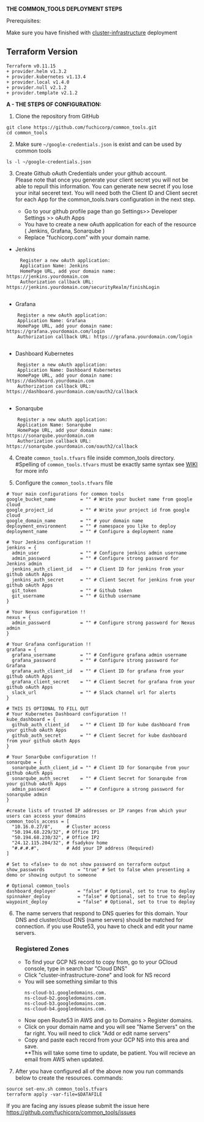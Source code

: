 **THE COMMON_TOOLS DEPLOYMENT STEPS**


Prerequisites:

Make sure you have finished with [cluster-infrastructure](https://github.com/fuchicorp/cluster-infrastructure) deployment


## Terraform Version 
```
Terraform v0.11.15
+ provider.helm v1.3.2
+ provider.kubernetes v1.13.4
+ provider.local v1.4.0
+ provider.null v2.1.2
+ provider.template v2.1.2
```

**A - THE STEPS OF CONFIGURATION:**


1. Clone the repository from GitHub

```
git clone https://github.com/fuchicorp/common_tools.git
cd common_tools
```

2. Make sure `~/google-credentials.json` is exist and can be used by common tools 
```
ls -l ~/google-credentials.json  
```


3. Create Github oAuth Credentials under your github account. </br>
Please note that once you generate your client secret you will not be able to repull this information.  You can generate new secret if you lose your inital seceret text.  You will need both the Client ID and Client secret for each App for the common_tools.tvars configuration in the next step. </br>

   - Go to your github profile page than go Settings>> Developer Settings >>  oAuth Apps </br>
   - You have to create a new oAuth application for each of the resource ( Jenkins, Grafana, Sonarqube )</br>
   - Replace "fuchicorp.com" with your domain name. <br>
- Jenkins
```
     Register a new oAuth application:
     Application Name: Jenkins
     HomePage URL, add your domain name: https://jenkins.yourdomain.com
     Authorization callback URL: https://jenkins.yourdomain.com/securityRealm/finishLogin
     
```
- Grafana
 ```    
     Register a new oAuth application:
     Application Name: Grafana
     HomePage URL, add your domain name: https://grafana.yourdomain.com/login
     Authorization callback URL: https://grafana.yourdomain.com/login
     
```
- Dashboard Kubernetes
 ```  
     Register a new oAuth application:
     Application Name: Dashboard Kubernetes
     HomePage URL, add your domain name: https://dashboard.yourdomain.com
     Authorization callback URL: https://dashboard.yourdomain.com/oauth2/callback
     
```
- Sonarqube
 ```
     Register a new oAuth application:
     Application Name: Sonarqube 
     HomePage URL, add your domain name: https://sonarqube.yourdomain.com
     Authorization callback URL: https://sonarqube.yourdomain.com/oauth2/callback
```
4. Create `common_tools.tfvars` file inside common_tools directory. </br>
#Spelling of `common_tools.tfvars` must be exactly same syntax see [WIKI](https://github.com/fuchicorp/common_tools/wiki/Create-a-jenkins-secret-type-SecretFile-on-kubernetes-using-terraform) for more info

5. Configure  the `common_tools.tfvars` file 

```
# Your main configurations for common tools 
google_bucket_name         = "" # Write your bucket name from google cloud
google_project_id          = "" # Write your project id from google cloud
google_domain_name         = "" # your domain name
deployment_environment     = "" # namespace you like to deploy
deployment_name            = "" # Configure a deployment name

# Your Jenkins configuration !!
jenkins = {
  admin_user               = "" # Configure jenkins admin username
  admin_password           = "" # Configure strong password for Jenkins admin
  jenkins_auth_client_id   = "" # Client ID for jenkins from your github oAuth Apps
  jenkins_auth_secret      = "" # Client Secret for jenkins from your github oAuth Apps
  git_token                = "" # Github token
  git_username             = "" # Github username
}

# Your Nexus configuration !!
nexus = {
  admin_password           = "" # Configure strong password for Nexus admin  
}

# Your Grafana configuration !!
grafana = {
  grafana_username         = "" # Configure grafana admin username
  grafana_password         = "" # Configure strong password for Grafana
  grafana_auth_client_id   = "" # Client ID for grafana from your github oAuth Apps
  grafana_client_secret    = "" # Client Secret for grafana from your github oAuth Apps
  slack_url                = "" # Slack channel url for alerts
}

# THIS IS OPTIONAL TO FILL OUT
# Your Kubernetes Dashboard configuration !!
kube_dashboard = {
  github_auth_client_id    = "" # Client ID for kube dashboard from your github oAuth Apps
  github_auth_secret       = "" # Client Secret for kube dashboard from your github oAuth Apps
}

# Your SonarQube configuration !!
sonarqube = {
  sonarqube_auth_client_id = "" # Client ID for Sonarqube from your github oAuth Apps
  sonarqube_auth_secret    = "" # Client Secret for Sonarqube from your github oAuth Apps
  admin_password           = "" # Configure a strong password for sonarqube admin
}

#create lists of trusted IP addresses or IP ranges from which your users can access your domains
common_tools_access = [ 
  "10.16.0.27/8",     # Cluster access
  "50.194.68.229/32", # Office IP1 
  "50.194.68.230/32", # Office IP2
  "24.12.115.204/32", # fsadykov home
  "#.#.#.#",          # Add your IP address (Required)
]

# Set to <false> to do not show password on terraform output
show_passwords            = "true" # Set to false when presenting a demo or showing output to someone

# Optional common_tools
dashboard_deployer        = "false" # Optional, set to true to deploy
spinnaker_deploy          = "false" # Optional, set to true to deploy
waypoint_deploy           = "false" # Optional, set to true to deploy
```

6. The name servers that respond to DNS queries for this domain. Your DNS and cluster/cloud DNS (name servers) should be matched for connection.
   if you use Route53, you have to check and edit your name servers. 

   ### Registered Zones
   - To find your GCP NS record to copy from, go to your GCloud console, type in search bar "Cloud DNS"
   - Click "cluster-infrastructure-zone" and look for NS record
   - You will see something similar to this
      ```
      ns-cloud-b1.googledomains.com.
      ns-cloud-b2.googledomains.com.
      ns-cloud-b3.googledomains.com.
      ns-cloud-b4.googledomains.com.
      ```
   - Now open Route53 in AWS and go to Domains > Register domains. 
   - Click on your domain name and you will see "Name Servers" on the far right.  You will need to click "Add or edit name servers"
   - Copy and paste each record from your GCP NS into this area and save.  </br>**This will take some time to update, be patient.  You will recieve an email from AWS when updated. 
   
   
   

7. After you have configured all of the above now you run commands below to create the resources.
commands:

```
source set-env.sh common_tools.tfvars
terraform apply -var-file=$DATAFILE
```

If you are facing any issues please submit the issue here https://github.com/fuchicorp/common_tools/issues